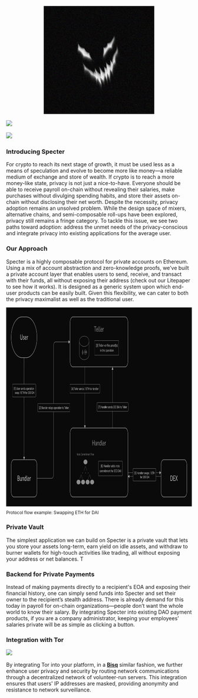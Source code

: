 
<div align="center">
  <img
    alt="Specter Logo"
    src="./img/specter.png"
  />
</div>

<p>
  <a href="https://specter-eth.neocities.org/" target="_blank">
    <img src="https://img.shields.io/badge/Website-purple" />
  </a>
</p>

<p>
  <a href="https://twitter.com/eth_specter" target="_blank">
    <img src="https://img.shields.io/twitter/follow/eth_specter" />
  </a>
</p>

### Introducing Specter

For crypto to reach its next stage of growth, it must be used less as a means of speculation and
evolve to become more like money—a reliable medium of exchange and store of wealth.
If crypto is to reach a more money-like state, privacy is not just a nice-to-have. Everyone
should be able to receive payroll on-chain without revealing their salaries, make purchases
without divulging spending habits, and store their assets on-chain without disclosing their net
worth.
Despite the necessity, privacy adoption remains an unsolved problem. While the design space
of mixers, alternative chains, and semi-composable roll-ups have been explored, privacy still
remains a fringe category. To tackle this issue, we see two paths toward adoption: address the
unmet needs of the privacy-conscious and integrate privacy into existing applications for the
average user.

### Our Approach

Specter is a highly composable protocol for private accounts on Ethereum. Using a mix of
account abstraction and zero-knowledge proofs, we’ve built a private account layer that
enables users to send, receive, and transact with their funds, all without exposing their
address (check out our Litepaper to see how it works). It is designed as a generic system upon
which end-user products can be easily built. Given this flexibility, we can cater to both the
privacy maximalist as well as the traditional user.

<img src="./img/Anonymous Dex Swap.png" alt="Protocol flow example: Swapping ETH for DAI" width="960" height="540">
<sub>Protocol flow example: Swapping ETH for DAI</sub>

### Private Vault

The simplest application we can build on Specter is a private vault that lets you store your
assets long-term, earn yield on idle assets, and withdraw to burner wallets for high-touch
activities like trading, all without exposing your address or net balances. T

### Backend for Private Payments

Instead of making payments directly to a recipient's EOA and exposing their financial history,
one can simply send funds into Specter and set their owner to the recipient’s stealth address.
There is already demand for this today in payroll for on-chain organizations—people don’t
want the whole world to know their salary. By integrating Specter into existing DAO payment
products, if you are a company administrator, keeping your employees’ salaries private will
be as simple as clicking a button.

### Integration with Tor

<p>
  <a href="https://www.torproject.org/" target="_blank">
    <img src="https://img.shields.io/badge/Tor_Project-purple" />
  </a>
</p>

By integrating Tor into your platform, in a **[Bisq](https://bisq.network/)** similar fashion, we further enhance user privacy and security by routing network communications through a decentralized network of volunteer-run servers. This integration ensures that users' IP addresses are masked, providing anonymity and resistance to network surveillance.

